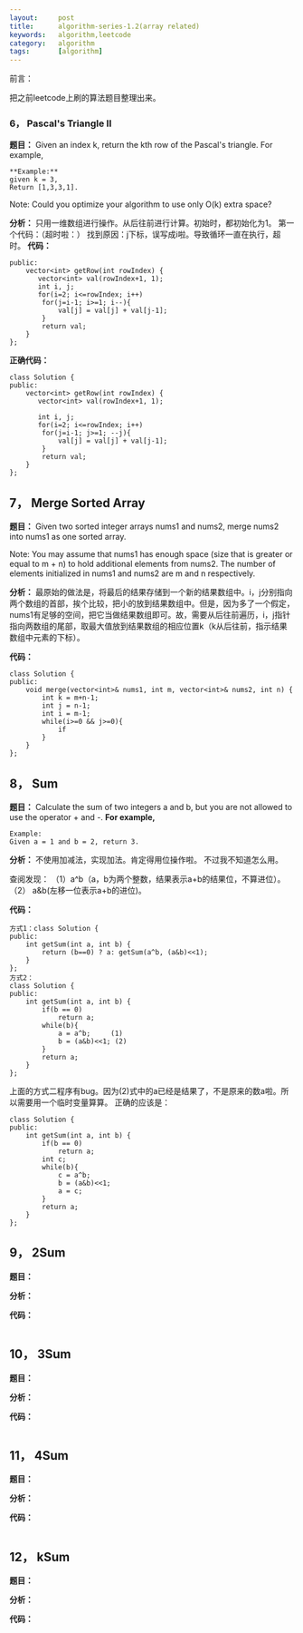```yaml
---
layout:     post
title:      algorithm-series-1.2(array related)
keywords:   algorithm,leetcode
category:   algorithm
tags:       [algorithm]
---
```

前言：

把之前leetcode上刷的算法题目整理出来。

### 6，  Pascal's Triangle II

**题目：**
  Given an index k, return the kth row of the Pascal's triangle.
For example, 

    **Example:**
    given k = 3,
    Return [1,3,3,1].
Note:
    Could you optimize your algorithm to use only O(k) extra space?
    
**分析：**
只用一维数组进行操作。从后往前进行计算。初始时，都初始化为1。
第一个代码：（超时啦：）
找到原因：j下标，误写成i啦。导致循环一直在执行，超时。
**代码：**
```class Solution {
public:
    vector<int> getRow(int rowIndex) {
       vector<int> val(rowIndex+1, 1);
       int i, j;
       for(i=2; i<=rowIndex; i++)
        for(j=i-1; i>=1; i--){
            val[j] = val[j] + val[j-1];
        }
        return val;
    }
};
```
**正确代码：**
```
class Solution {
public:
    vector<int> getRow(int rowIndex) {
       vector<int> val(rowIndex+1, 1);
       
       int i, j;
       for(i=2; i<=rowIndex; i++)
        for(j=i-1; j>=1; --j){
            val[j] = val[j] + val[j-1];
        }
        return val;
    }
};
```


## 7，   Merge Sorted Array
**题目：**
Given two sorted integer arrays nums1 and nums2, merge nums2 into nums1 as one sorted array.

Note:
You may assume that nums1 has enough space (size that is greater or equal to m + n) to hold additional elements from nums2. The number of elements initialized in nums1 and nums2 are m and n respectively.
    
**分析：**
最原始的做法是，将最后的结果存储到一个新的结果数组中。i，j分别指向两个数组的首部，挨个比较，把小的放到结果数组中。但是，因为多了一个假定，nums1有足够的空间，把它当做结果数组即可。故，需要从后往前遍历，i，j指针指向两数组的尾部，取最大值放到结果数组的相应位置k（k从后往前，指示结果数组中元素的下标）。

**代码：**
```
class Solution {
public:
    void merge(vector<int>& nums1, int m, vector<int>& nums2, int n) {
        int k = m+n-1;
        int j = n-1;
        int i = m-1;
        while(i>=0 && j>=0){
            if
        }
    }
};
```
## 8，   Sum
**题目：**
Calculate the sum of two integers a and b, but you are not allowed to use the operator + and -.
**For example,**
    
    Example:
    Given a = 1 and b = 2, return 3.
    
**分析：**
不使用加减法，实现加法。肯定得用位操作啦。
不过我不知道怎么用。

查阅发现：
（1）a^b（a，b为两个整数，结果表示a+b的结果位，不算进位）。
（2） a&b(左移一位表示a+b的进位)。

**代码：**
```
方式1：class Solution {
public:
    int getSum(int a, int b) {
        return (b==0) ? a: getSum(a^b, (a&b)<<1);
    }
};
方式2：
class Solution {
public:
    int getSum(int a, int b) {
        if(b == 0)
            return a;
        while(b){
            a = a^b;     (1)
            b = (a&b)<<1; (2)
        }
        return a;
    }
};
```
上面的方式二程序有bug。因为(2)式中的a已经是结果了，不是原来的数a啦。所以需要用一个临时变量算算。
正确的应该是：
```
class Solution {
public:
    int getSum(int a, int b) {
        if(b == 0)
            return a;
        int c;
        while(b){
            c = a^b;
            b = (a&b)<<1;
            a = c;
        }
        return a;
    }
};
```

## 9，   2Sum


**题目：** 


    
**分析：**

**代码：**
```

```

## 10，  3Sum
**题目：** 

    
**分析：**


**代码：**
```

```

## 11，   4Sum


**题目：** 


    
**分析：**

**代码：**
```

```

## 12，  kSum
**题目：** 

    
**分析：**


**代码：**
```

```

